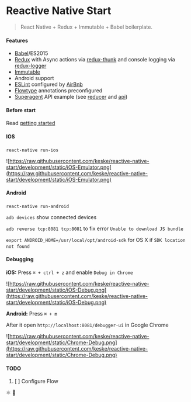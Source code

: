 # Reactive Native Start
> React Native + Redux + Immutable + Babel boilerplate.

#### Features

- [Babel](https://babeljs.io)/ES2015
- [Redux](https://github.com/reactjs/redux) with Async actions via [redux-thunk](https://github.com/gaearon/redux-thunk) and console logging via [redux-logger](https://github.com/fcomb/redux-logger)
- [Immutable](https://facebook.github.io/immutable-js/)
- Android support
- [ESLint](http://eslint.org) configured by [AirBnb](https://github.com/airbnb/javascript/tree/master/packages/eslint-config-airbnb)
- [Flowtype](http://flowtype.org) annotations preconfigured
- [Superagent](https://github.com/visionmedia/superagent) API example (see [reducer](https://github.com/keske/reactive-native-start/blob/development/src/reducers/modules/repo.js) and [api](https://github.com/keske/reactive-native-start/blob/development/src/utils/api/repo.js))

#### Before start

Read [getting started](https://facebook.github.io/react-native/docs/getting-started.html)

#### IOS

`react-native run-ios`

![https://raw.githubusercontent.com/keske/reactive-native-start/development/static/iOS-Emulator.png](https://raw.githubusercontent.com/keske/reactive-native-start/development/static/iOS-Emulator.png)

#### Android

`react-native run-android`

`adb devices` show connected devices

`adb reverse tcp:8081 tcp:8081` to fix error `Unable to download JS bundle`

`export ANDROID_HOME=/usr/local/opt/android-sdk` for OS X if `SDK location not found`
 
#### Debugging

**iOS:** Press `⌘ + ctrl + z` and enable `Debug in Chrome`

![https://raw.githubusercontent.com/keske/reactive-native-start/development/static/iOS-Debug.png](https://raw.githubusercontent.com/keske/reactive-native-start/development/static/iOS-Debug.png)

**Android:** Press `⌘ + m`

After it open `http://localhost:8081/debugger-ui` in Google Chrome

![https://raw.githubusercontent.com/keske/reactive-native-start/development/static/Chrome-Debug.png](https://raw.githubusercontent.com/keske/reactive-native-start/development/static/Chrome-Debug.png)

#### TODO
1. [ ] Configure Flow

⚛ 🚀
